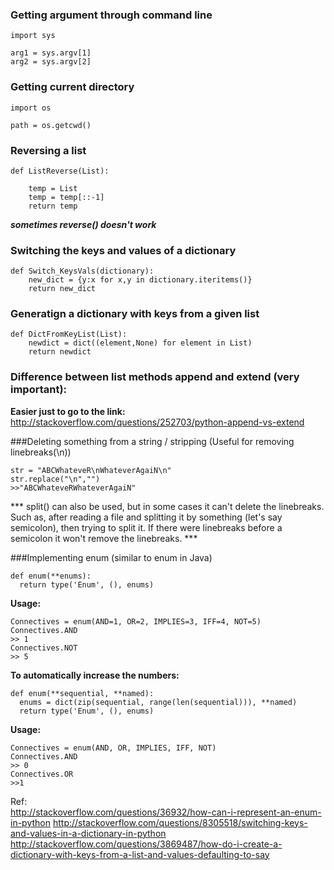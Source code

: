 ### Getting argument through command line

```
import sys

arg1 = sys.argv[1]
arg2 = sys.argv[2]
```

### Getting current directory

```
import os

path = os.getcwd()
```

### Reversing a list

```
def ListReverse(List):
	
	temp = List
	temp = temp[::-1]
	return temp
```

***sometimes reverse() doesn't work*** <br>

### Switching the keys and values of a dictionary

```
def Switch_KeysVals(dictionary):
	new_dict = {y:x for x,y in dictionary.iteritems()}
	return new_dict
```

### Generatign a dictionary with keys from a given list

```
def DictFromKeyList(List):
	newdict = dict((element,None) for element in List)
	return newdict
```

### Difference between list methods append and extend (very important):

**Easier just to go to the link:**
http://stackoverflow.com/questions/252703/python-append-vs-extend

###Deleting something from a string / stripping (Useful for removing linebreaks(\n))

```
str = "ABCWhateveR\nWhateverAgaiN\n"
str.replace("\n","")
>>"ABCWhateveRWhateverAgaiN"
```

*** split() can also be used, but in some cases it can't delete the linebreaks. Such as, after reading a file and splitting it by something (let's say semicolon), then trying to split it. If there were linebreaks before a semicolon it won't remove the linebreaks. *** <br>

###Implementing enum (similar to enum in Java)

```
def enum(**enums):
  return type('Enum', (), enums)
```
**Usage:** <br>
```
Connectives = enum(AND=1, OR=2, IMPLIES=3, IFF=4, NOT=5)
Connectives.AND
>> 1
Connectives.NOT
>> 5
```
**To automatically increase the numbers:**<br>
```
def enum(**sequential, **named):
  enums = dict(zip(sequential, range(len(sequential))), **named)
  return type('Enum', (), enums)
```
**Usage:**
```
Connectives = enum(AND, OR, IMPLIES, IFF, NOT)
Connectives.AND
>> 0
Connectives.OR
>>1
```

Ref:<br>
http://stackoverflow.com/questions/36932/how-can-i-represent-an-enum-in-python
http://stackoverflow.com/questions/8305518/switching-keys-and-values-in-a-dictionary-in-python
http://stackoverflow.com/questions/3869487/how-do-i-create-a-dictionary-with-keys-from-a-list-and-values-defaulting-to-say
